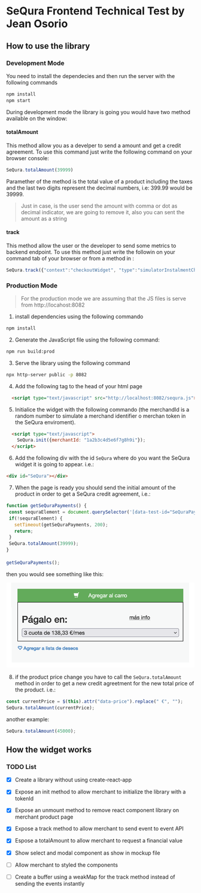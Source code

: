 # SeQura Frontend Technical Test by Jean Osorio

## How to use the library
### Development Mode

You need to install the dependecies and then run the server with the following commands

```bash
npm install
npm start
```
During development mode the library is going  you would have two method available on the window:

#### totalAmount

This method allow you as a develper to send a amount and get a credit agreement. To use this command just write the following command on your browser console:

```javascript
SeQura.totalAmount(39999)
```

Paramether of the method is the total value of a product including the taxes and the last two digits represent the decimal numbers, i.e: 399.99  would be 39999.

> Just in case, is the user send the amount with comma or dot as decimal indicator, we are going to remove it, also you can sent the amount as a string

#### track

This method allow the user or the developer to send some metrics to backend endpoint. To use this method just write the followin on your command tab of your browser or from a method in :

```javascript
SeQura.track({"context":"checkoutWidget", "type":"simulatorInstalmentChanged", "selectedInstalment": 12})
```

### Production Mode

> For the production mode we are assuming that the JS files is serve from http://locahost:8082

 1. install dependencies using the following commando 

```bash
npm install
``` 
 2. Generate the JavaScript file using the following command:

```bash
npm run build:prod
```
 3. Serve the library using the following command
```bash
npx http-server public -p 8082
```
4. Add the following tag to the head of your html page
```html
  <script type="text/javascript" src="http://localhost:8082/sequra.js"></script>
```
 5. Initialice the widget with the following commando (the merchandId is a random number to simulate a merchand identifier o merchan token in the SeQura enviroment). 
```html
  <script type="text/javascript">
    SeQura.init({merchantId: "1a2b3c4d5e6f7g8h9i"});
  </script>
```
 6. Add the following div with the id `SeQura` where do you want the SeQura widget it is going to appear. i.e.:
```html
<div id="SeQura"></div>
```
 7. When the page is ready you should send the initial amount of the product in order to get a SeQura credit agreement, i.e.:

```javascript
function getSeQuraPayments() {
 const sequraElement = document.querySelector('[data-test-id="SeQuraPayments"]');
 if(!sequraElement) {
   setTimeout(getSeQuraPayments, 200);
   return;
 }
 SeQura.totalAmount(39999);
}

getSeQuraPayments();
```
then you would see something like this:

![SeQura Widget](docImages/widget.png "SeQuraWidget")

8. if the product price change you have to call the `SeQura.totalAmount` method in order to get a new credit agreetment for the new total price of the product. i.e.:

```javascript
const currentPrice = $(this).attr("data-price").replace(" €", "");
SeQura.totalAmount(currentPrice);
```

another example:

```javascript
SeQura.totalAmount(45000);
```


## How the widget works



### TODO List

- [X] Create a library without using create-react-app
- [X] Expose an init method to allow merchant to initialize the library with a tokenId
- [X] Expose an unmount method to remove react component library on merchant product page
- [X] Expose a track method to allow merchant to send event to event API
- [X] Espose a totalAmount to allow merchant to request a financial value
- [X] Show select and modal component as show in mockup file
- [ ] Allow merchant to styled the components
- [ ] Create a buffer using a weakMap for the track method instead of sending the events instantly


